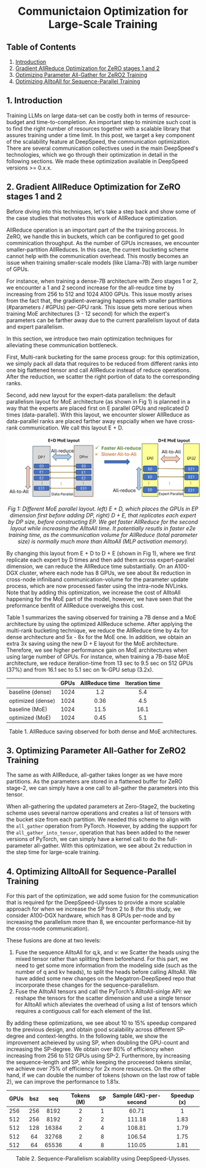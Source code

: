 <div align="center">

# Communictaion Optimization for Large-Scale Training 

</div>


## Table of Contents
1. [Introduction](#introduction)
2. [Gradient AllReduce Optimization for ZeRO stages 1 and 2](#ar-opt)
3. [Optimizing Parameter All-Gather for ZeRO2 Training](#ag-opt)
4. [Optimizing AlltoAll for Sequence-Parallel Training](#sp-opt)


## 1. Introduction <a name="introduction"></a>
Training LLMs on large data-set can be costly both in terms of resource-budget and time-to-completion. An important step to minimize such cost is to find the right number of resources together with a scalable library that assures training under a time limit. In this post, we target a key component of the scalability feature at DeepSpeed, the communication optimization. There are several communication collectives used in the main DeepSpeed's technologies, which we go through their optimization in detail in the following sections. We made these optimization available in DeepSpeed versions >= 0.x.x.

## 2. Gradient AllReduce Optimization for ZeRO stages 1 and 2 <a name="ar-opt"></a>

Before diving into this techniques, let's take a step back and show some of the case studies that motivates this work of AllReduce optimization. 

AllReduce operation is an important part of the the training process. In ZeRO, we handle this in buckets, which can be configured to get good comminication throughput. As the number of GPUs increases, we encounter smaller-partition AllReduces. In this case, the current bucketing scheme cannot help with the communication overhead. This mostly becomes an issue when training smaller-scale models (like Llama-7B) with large number of GPUs. 

For instance, when training a dense-7B architecture with Zero stages 1 or 2, we encounter a 1 and 2 second increase for the all-reudce time by increasing from 256 to 512 and 1024 A100 GPUs. This issue mostly arises from the fact that, the gradient-averaging happens with smaller partitions (#parameters / #GPUs) per-GPU rank. This issue gets more serious when training MoE architectures (3 - 12 second) for which the expert's parameters can be farther away due to the current parallelism layout of data and expert parallelism.

In this section, we introduce two main optimization techniques for alleviating these communication bottleneck.

First, Multi-rank bucketing for the same process group: for this optimization, we simply pack all data that requires to be reduced from different ranks into one big flattened tensor and call AllReduce instead of reduce operations. After the reduction, we scatter the right portion of data to the corresponding ranks.

Second, add new layout for the expert-data parallelism: the default parallelism layout for MoE architecture (as shown in Fig 1) is planned in a way that the experts are placed first on E parallel GPUs and replicated D times (data-parallel). With this layout, we encounter slower AllReduce as data-parallel ranks are placed farther away espcially when we have cross-rank communication. We call this layout E + D. 

<div align="center">
  <img src="assets/images/e+d.png" alt="" width=800 /><br>

  *Fig 1: Different MoE parallel layout. left) E + D, which places the GPUs in EP dimension first before adding DP, right) D + E, that replicates each expert by DP size, before constructing EP. We get faster AllReduce for the second layout while increasing the AlltoAll time. It potentially resutls in faster e2e training time, as the communication volume for AllReduce (total parameter size) is normally much more than AlltoAll (MLP activation memory).*<br>
</div>
By changing this layout from E + D to D + E (shown in Fig 1), where we first replicate each expert by D times and then add them across expert-parallel dimension, we can reduce the AllReduce time substantially. On an A100-DGX cluster, where each node has 8 GPUs, we see about 8x reduction in cross-node infiniband communication-volume for the parameter update process, which are now processed faster using the intra-node NVLinks. Note that by adding this optimization, we increase the cost of AlltoAll happening for the MoE part of the model, however, we have seen that the preformance benfit of AllReduce overweighs this cost.

Table 1 summarizes the saving observed for training a 7B dense and a MoE architecture by using the optimized AllReduce scheme. After applying the multi-rank bucketing technique, we reduce the AllReduce time by 4x for dense architecture and 5x - 8x for the MoE one. In addition, we obtain an extra 3x saving using the new D + E layout for the MoE architecture. Therefore, we see higher performance gain on MoE architectures when using large number of GPUs. For instance, when training a 7B-base MoE architecture, we reduce iteration-time from 13 sec to 9.5 sec on 512 GPUs (37%) and from 16.1 sec to 5.1 sec on 1k-GPU setup (3.2x).
<div align="center">

|  | GPUs | AllReduce time | Iteration time | 
|----------|:------:|:------:|:------:|
baseline (dense)	| 1024|	1.2 | 5.4
optimized (dense)	| 1024|	0.36 | 4.5
baseline (MoE)	| 1024 |	11.5 | 16.1
optimized (MoE)	| 1024	| 0.45 | 5.1

Table 1. AllReduce saving observed for both dense and MoE architectures.

</div>

## 3. Optimizing Parameter All-Gather for ZeRO2 Training <a name="ag-opt"></a>

The same as with AllReduce, all-gather takes longer as we have more partitions. As the parameters are stored in a flattened buffer for ZeRO stage-2, we can simply have a one call to all-gather the parameters into this tensor.

When all-gathering the updated parameters at Zero-Stage2, the bucketing scheme uses several narrow operations and creates a list of tensors with the bucket size from each partition. We needed this scheme to align with the `all_gather` operation from PyTorch. 
However, by adding the support for the `all_gather_into_tensor`, operation that has been added to the newer versions of PyTorch, we can simply have a kernel call to do the full-parameter all-gather. With this optimization, we see about 2x reduction in the step time for large-scale training. 

## 4. Optimizing AlltoAll for Sequence-Parallel Training <a name="sp-opt"></a>

For this part of the optimization, we add some fusion for the communication that is required fpr the DeepSpeed-Ulysses to provide a more scalable approach for when we increase the SP from 2 to 8 (for this study, we consider A100-DGX hardware, which has 8 GPUs per-node and by increasing the parallelism more than 8, we encounter performance-hit by the cross-node communication).

These fusions are done at two levels:
1. Fuse the sequence AlltoAll for q,k, and v: we Scatter the heads using the mixed tensor rather than splitting them beforehand. For this part, we need to get some more information from the modeling side (such as the number of q and kv heads), to split the heads before calling AlltoAll. We have added some new changes on the Megatron-DeepSpeed repo that incorporate these changes for the sequence-parallelism.
2. Fuse the AlltoAll tensors and call the PyTorch's AlltoAll-sinlge API: we reshape the tensors for the scatter dimension and use a single tensor for AlltoAll which alleviates the overhead of using a list of tensors which requires a contiguous call for each element of the list.

By adding these optimizations, we see about 10 to 15% speedup compared to the previous design, and obtain good scalability across different SP-degree and context-lengths. In the following table, we show the improvement acheieved by using SP, when doubling the GPU-count and increasing the SP-degree. We obtain over 80% of efficiency when increasing from 256 to 512 GPUs using SP-2. Furthermore, by increasing the sequence-length and SP, while keeping the proceesed tokens similar, we achieve over 75% of efficiency for 2x more resources. On the other hand, if we can double the number of tokens (shown on the last row of table 2), we can improve the performance to 1.81x.

<div align="center">

| GPUs | bsz | seq | Tokens (M) | SP | Sample (4K)-per-second | Speedup (x) | 
|----------|:------:|:------:|:------:|:------:|:------:|:------:|
256	| 256|	8192	|2|1	| 60.71	 |1
512	| 256|	8192	|2|2	| 111.18 |	1.83
512	| 128|	16384 |2|4 | 108.81 |	1.79 
512	| 64	|32768	|2|8	| 106.54 |	1.75
512	| 64	|65536	|4|8	| 110.05 |	1.81

Table 2. Sequence-Parallelism scalability using DeepSpeed-Ulysses.

</div>
